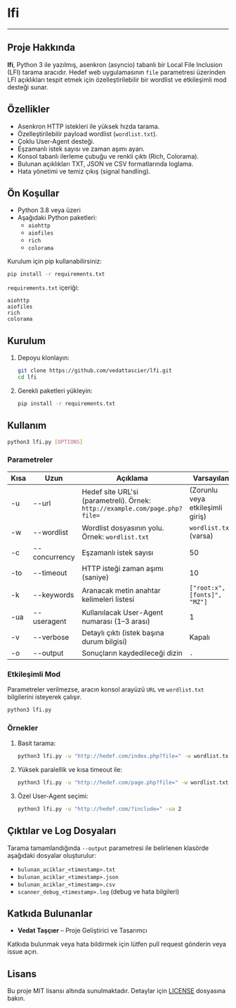 # lfi
---

## Proje Hakkında

**lfi**, Python 3 ile yazılmış, asenkron (asyncio) tabanlı bir Local File Inclusion (LFI) tarama aracıdır. Hedef web uygulamasının `file` parametresi üzerinden LFI açıklıkları tespit etmek için özelleştirilebilir bir wordlist ve etkileşimli mod desteği sunar.

## Özellikler

- Asenkron HTTP istekleri ile yüksek hızda tarama.
- Özelleştirilebilir payload wordlist (`wordlist.txt`).
- Çoklu User-Agent desteği.
- Eşzamanlı istek sayısı ve zaman aşımı ayarı.
- Konsol tabanlı ilerleme çubuğu ve renkli çıktı (Rich, Colorama).
- Bulunan açıklıkları TXT, JSON ve CSV formatlarında loglama.
- Hata yönetimi ve temiz çıkış (signal handling).

## Ön Koşullar

- Python 3.8 veya üzeri
- Aşağıdaki Python paketleri:
  - `aiohttp`
  - `aiofiles`
  - `rich`
  - `colorama`

Kurulum için pip kullanabilirsiniz:

```bash
pip install -r requirements.txt
```

`requirements.txt` içeriği:

```
aiohttp
aiofiles
rich
colorama
```

## Kurulum

1. Depoyu klonlayın:

   ```bash
   git clone https://github.com/vedattascier/lfi.git
   cd lfi
   ```

2. Gerekli paketleri yükleyin:

   ```bash
   pip install -r requirements.txt
   ```


## Kullanım

```bash
python3 lfi.py [OPTIONS]
```

### Parametreler

| Kısa | Uzun             | Açıklama                                                                                         | Varsayılan                      |
|------|------------------|-------------------------------------------------------------------------------------------------|---------------------------------|
| -u   | --url            | Hedef site URL'si (parametreli). Örnek: `http://example.com/page.php?file=`                    | (Zorunlu veya etkileşimli giriş)|
| -w   | --wordlist       | Wordlist dosyasının yolu. Örnek: `wordlist.txt`                                                  | `wordlist.txt` (varsa)          |
| -c   | --concurrency    | Eşzamanlı istek sayısı                                                                          | 50                              |
| -to  | --timeout        | HTTP isteği zaman aşımı (saniye)                                                                | 10                              |
| -k   | --keywords       | Aranacak metin anahtar kelimeleri listesi                                                       | `["root:x", "[fonts]", "MZ"]` |
| -ua  | --useragent      | Kullanılacak User-Agent numarası (1–3 arası)                                                    | 1                               |
| -v   | --verbose        | Detaylı çıktı (istek başına durum bilgisi)                                                      | Kapalı                          |
| -o   | --output         | Sonuçların kaydedileceği dizin                                                                  | `.`                             |

### Etkileşimli Mod

Parametreler verilmezse, aracın konsol arayüzü `URL` ve `wordlist.txt` bilgilerini isteyerek çalışır.

```bash
python3 lfi.py
```

### Örnekler

1. Basit tarama:

   ```bash
   python3 lfi.py -u "http://hedef.com/index.php?file=" -w wordlist.txt
   ```

2. Yüksek paralellik ve kısa timeout ile:

   ```bash
   python3 lfi.py -u "http://hedef.com/page.php?file=" -w wordlist.txt -c 100 -to 5 -v
   ```

3. Özel User-Agent seçimi:

   ```bash
   python3 lfi.py -u "http://hedef.com/?include=" -ua 2
   ```

## Çıktılar ve Log Dosyaları

Tarama tamamlandığında `--output` parametresi ile belirlenen klasörde aşağıdaki dosyalar oluşturulur:

- `bulunan_aciklar_<timestamp>.txt`
- `bulunan_aciklar_<timestamp>.json`
- `bulunan_aciklar_<timestamp>.csv`
- `scanner_debug_<timestamp>.log` (debug ve hata bilgileri)

## Katkıda Bulunanlar

- **Vedat Taşçıer** – Proje Geliştirici ve Tasarımcı

Katkıda bulunmak veya hata bildirmek için lütfen pull request gönderin veya issue açın.

## Lisans

Bu proje MIT lisansı altında sunulmaktadır. Detaylar için [LICENSE](LICENSE) dosyasına bakın.

